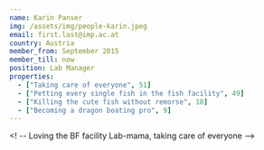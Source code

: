 ```yaml
---
name: Karin Panser
img: /assets/img/people-karin.jpeg
email: first.last@imp.ac.at
country: Austria
member_from: September 2015
member_till: now
position: Lab Manager
properties:
  - ["Taking care of everyone", 51]
  - ["Petting every single fish in the fish facility", 49]
  - ["Killing the cute fish without remorse", 10]
  - ["Becoming a dragon boating pro", 9]
---
```

<! --
Loving the BF facility
Lab-mama, taking care of everyone
-->
